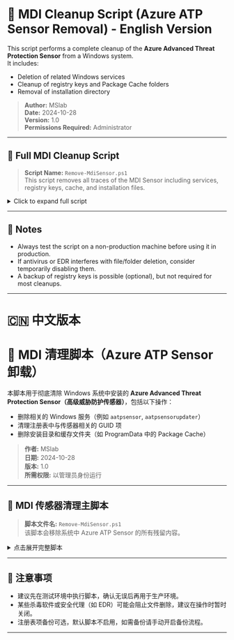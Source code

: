 # 🧹 MDI Cleanup Script (Azure ATP Sensor Removal) - English Version

This script performs a complete cleanup of the **Azure Advanced Threat Protection Sensor** from a Windows system.  
It includes:
- Deletion of related Windows services
- Cleanup of registry keys and Package Cache folders
- Removal of installation directory

> **Author:** MSlab  
> **Date:** 2024-10-28  
> **Version:** 1.0  
> **Permissions Required:** Administrator  

---

## 🧼 Full MDI Cleanup Script

> **Script Name:** `Remove-MdiSensor.ps1`  
> This script removes all traces of the MDI Sensor including services, registry keys, cache, and installation files.

<details>
<summary>Click to expand full script</summary>

```powershell
<#
.SYNOPSIS
    This PowerShell script fully removes all traces of the "Azure Advanced Threat Protection Sensor" from a Windows system.

.DESCRIPTION
    The script performs the following tasks:
    - Stops and deletes the related Windows services (`aatpsensor`, `aatpsensorupdater`)
    - Searches the registry for GUIDs associated with the sensor
    - Deletes registry entries and Package Cache folders matching those GUIDs
    - Deletes the sensor installation folder from "C:\Program Files"
    - Logs all actions and results for auditing

.PARAMETER searchTerm
    The display name of the target application in the registry (e.g., "Azure Advanced Threat Protection Sensor").

.PARAMETER logFile
    The path to a log file used to record all operations.

.NOTES
    Version   : 1.0
    Author    : MSlab
    Date      : 2024-10-28
    Requires  : Administrator privileges

.EXAMPLE
    1. Open PowerShell as Administrator.
    2. Navigate to the script's directory.
    3. Run the script using:
        .\Remove-MdiSensor.ps1

    You will be prompted for:
    - Confirmation to stop and delete related services
    - Confirmation to delete registry keys and cache folders
    - Confirmation to delete the installation folder

    A log file will be created at the script's location: MdiServiceDeletionLog.txt
#>
````

</details>

---

## 📝 Notes

* Always test the script on a non-production machine before using it in production.
* If antivirus or EDR interferes with file/folder deletion, consider temporarily disabling them.
* A backup of registry keys is possible (optional), but not required for most cleanups.

---

# 🇨🇳 中文版本

# 🧹 MDI 清理脚本（Azure ATP Sensor 卸载）

本脚本用于彻底清除 Windows 系统中安装的 **Azure Advanced Threat Protection Sensor（高级威胁防护传感器）**，包括以下操作：

- 删除相关的 Windows 服务（例如 `aatpsensor`, `aatpsensorupdater`）
- 清理注册表中与传感器相关的 GUID 项
- 删除安装目录和缓存文件夹（如 ProgramData 中的 Package Cache）

> **作者:** MSlab  
> **日期:** 2024-10-28  
> **版本:** 1.0  
> **所需权限:** 以管理员身份运行  

---

## 🧼 MDI 传感器清理主脚本

> **脚本文件名:** `Remove-MdiSensor.ps1`  
> 该脚本会移除系统中 Azure ATP Sensor 的所有残留内容。

<details>
<summary>点击展开完整脚本</summary>

```powershell
<#
.SYNOPSIS
    此 PowerShell 脚本可彻底删除系统中 Azure ATP Sensor 的所有相关内容。

.DESCRIPTION
    主要功能包括：
    - 停止并删除服务（aatpsensor 与 aatpsensorupdater）
    - 查找与传感器相关的注册表 GUID 并清理注册表
    - 删除 ProgramData 中的缓存目录
    - 删除安装路径（通常位于 "C:\Program Files"）
    - 将所有操作记录到日志文件中

.PARAMETER searchTerm
    注册表中用于识别目标程序的名称（如 "Azure Advanced Threat Protection Sensor"）。

.PARAMETER logFile
    日志记录文件的完整路径。

.NOTES
    版本     : 1.0  
    作者     : MSlab  
    日期     : 2024-10-28  
    所需权限 : 管理员权限

.EXAMPLE
    使用方法如下：
    1. 以管理员身份打开 PowerShell
    2. 切换至脚本所在目录
    3. 执行以下命令：
        .\Remove-MdiSensor.ps1

    脚本会提示确认以下操作：
    - 是否停止并删除相关服务
    - 是否删除注册表项和缓存文件夹
    - 是否删除安装目录

    脚本会在当前目录生成日志文件：MdiServiceDeletionLog.txt
#>
````

</details>

---

## 📝 注意事项

* 建议先在测试环境中执行脚本，确认无误后再用于生产环境。
* 某些杀毒软件或安全代理（如 EDR）可能会阻止文件删除，建议在操作时暂时关闭。
* 注册表项备份可选，默认脚本不启用，如需备份请手动开启备份流程。

---
